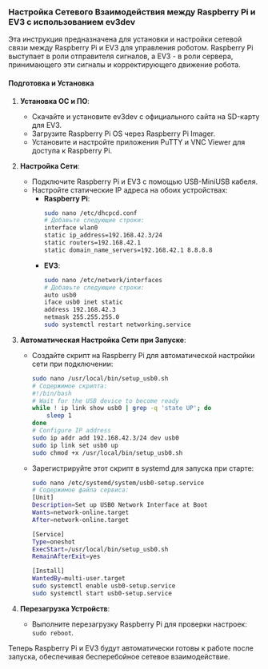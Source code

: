 ### Настройка Сетевого Взаимодействия между Raspberry Pi и EV3 с использованием ev3dev

Эта инструкция предназначена для установки и настройки сетевой связи между Raspberry Pi и EV3 для управления роботом. Raspberry Pi выступает в роли отправителя сигналов, а EV3 - в роли сервера, принимающего эти сигналы и корректирующего движение робота.

#### Подготовка и Установка

1. **Установка ОС и ПО**:
   - Скачайте и установите ev3dev с официального сайта на SD-карту для EV3.
   - Загрузите Raspberry Pi OS через Raspberry Pi Imager.
   - Установите и настройте приложения PuTTY и VNC Viewer для доступа к Raspberry Pi.

2. **Настройка Сети**:
   - Подключите Raspberry Pi и EV3 с помощью USB-MiniUSB кабеля.
   - Настройте статические IP адреса на обоих устройствах:
     - **Raspberry Pi**:
       ```bash
       sudo nano /etc/dhcpcd.conf
       # Добавьте следующие строки:
       interface wlan0
       static ip_address=192.168.42.3/24
       static routers=192.168.42.1
       static domain_name_servers=192.168.42.1 8.8.8.8
       ```
     - **EV3**:
       ```bash
       sudo nano /etc/network/interfaces
       # Добавьте следующие строки:
       auto usb0
       iface usb0 inet static
       address 192.168.42.3
       netmask 255.255.255.0
       sudo systemctl restart networking.service
       ```

3. **Автоматическая Настройка Сети при Запуске**:
   - Создайте скрипт на Raspberry Pi для автоматической настройки сети при подключении:
     ```bash
     sudo nano /usr/local/bin/setup_usb0.sh
     # Содержимое скрипта:
     #!/bin/bash
     # Wait for the USB device to become ready
     while ! ip link show usb0 | grep -q 'state UP'; do
         sleep 1
     done
     # Configure IP address
     sudo ip addr add 192.168.42.3/24 dev usb0
     sudo ip link set usb0 up
     sudo chmod +x /usr/local/bin/setup_usb0.sh
     ```
   - Зарегистрируйте этот скрипт в systemd для запуска при старте:
     ```bash
     sudo nano /etc/systemd/system/usb0-setup.service
     # Содержимое файла сервиса:
     [Unit]
     Description=Set up USB0 Network Interface at Boot
     Wants=network-online.target
     After=network-online.target

     [Service]
     Type=oneshot
     ExecStart=/usr/local/bin/setup_usb0.sh
     RemainAfterExit=yes

     [Install]
     WantedBy=multi-user.target
     sudo systemctl enable usb0-setup.service
     sudo systemctl start usb0-setup.service
     ```

4. **Перезагрузка Устройств**:
   - Выполните перезагрузку Raspberry Pi для проверки настроек: `sudo reboot`.

Теперь Raspberry Pi и EV3 будут автоматически готовы к работе после запуска, обеспечивая бесперебойное сетевое взаимодействие.
